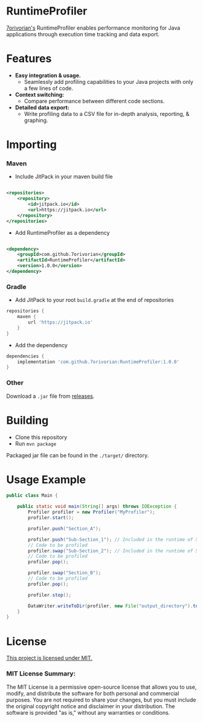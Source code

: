 # RuntimeProfiler

[7orivorian's](https://github.com/7orivorian) RuntimeProfiler enables
performance monitoring for Java applications through execution time tracking and
data export.

# Features

- **Easy integration & usage.**
    - Seamlessly add profiling capabilities to your Java projects with only a
      few lines of code.
- **Context switching:**
    - Compare performance between different code sections.
- **Detailed data export:**
    - Write profiling data to a CSV file for in-depth analysis, reporting, &
      graphing.

# Importing

### Maven

* Include JitPack in your maven build file

```xml

<repositories>
    <repository>
        <id>jitpack.io</id>
        <url>https://jitpack.io</url>
    </repository>
</repositories>
```

* Add RuntimeProfiler as a dependency

```xml

<dependency>
    <groupId>com.github.7orivorian</groupId>
    <artifactId>RuntimeProfiler</artifactId>
    <version>1.0.0</version>
</dependency>
```

### Gradle

* Add JitPack to your root `build.gradle` at the end of repositories

```gradle
repositories {
    maven {
        url 'https://jitpack.io'
    }
}
```

* Add the dependency

```gradle
dependencies {
    implementation 'com.github.7orivorian:RuntimeProfiler:1.0.0'
}
```

### Other

Download a `.jar` file from
[releases](https://github.com/7orivorian/RuntimeProfiler/releases/tag/1.0.0).

# Building

* Clone this repository
* Run `mvn package`

Packaged jar file can be found in the `./target/` directory.

# Usage Example

```java
public class Main {

    public static void main(String[] args) throws IOException {
        Profiler profiler = new Profiler("MyProfiler");
        profiler.start();

        profiler.push("Section_A");

        profiler.push("Sub-Section_1"); // Included in the runtime of Section_A
        // Code to be profiled
        profiler.swap("Sub-Section_2"); // Included in the runtime of Section_A
        // Code to be profiled
        profiler.pop();

        profiler.swap("Section_B");
        // Code to be profiled
        profiler.pop();

        profiler.stop();

        DataWriter.writeToDir(profiler, new File("output_directory").toPath());
    }
}
```

# License

[This project is licensed under MIT.](./LICENSE)

### MIT License Summary:

The MIT License is a permissive open-source license that allows you to use,
modify, and distribute the software for both personal and commercial purposes.
You are not required to share your changes, but you must include the original
copyright notice and disclaimer in your distribution. The software is provided
"as is," without any warranties or conditions.